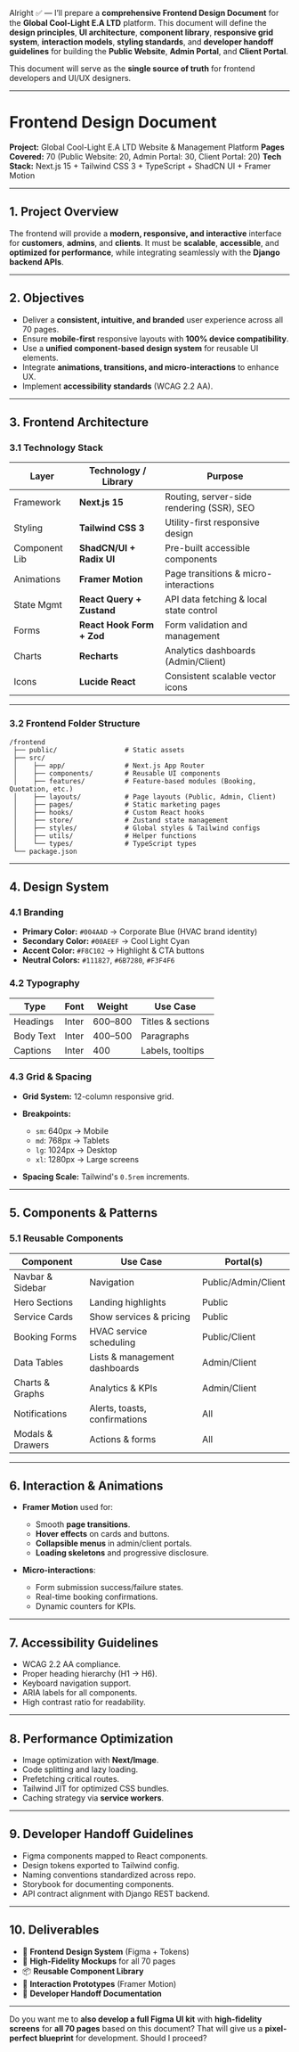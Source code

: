 Alright ✅ — I’ll prepare a **comprehensive Frontend Design Document** for the **Global Cool-Light E.A LTD** platform.
This document will define the **design principles**, **UI architecture**, **component library**, **responsive grid system**, **interaction models**, **styling standards**, and **developer handoff guidelines** for building the **Public Website**, **Admin Portal**, and **Client Portal**.

This document will serve as the **single source of truth** for frontend developers and UI/UX designers.

---

# **Frontend Design Document**

**Project:** Global Cool-Light E.A LTD Website & Management Platform
**Pages Covered:** 70 (Public Website: 20, Admin Portal: 30, Client Portal: 20)
**Tech Stack:** Next.js 15 + Tailwind CSS 3 + TypeScript + ShadCN UI + Framer Motion

---

## **1. Project Overview**

The frontend will provide a **modern, responsive, and interactive** interface for **customers**, **admins**, and **clients**. It must be **scalable**, **accessible**, and **optimized for performance**, while integrating seamlessly with the **Django backend APIs**.

---

## **2. Objectives**

* Deliver a **consistent, intuitive, and branded** user experience across all 70 pages.
* Ensure **mobile-first** responsive layouts with **100% device compatibility**.
* Use a **unified component-based design system** for reusable UI elements.
* Integrate **animations, transitions, and micro-interactions** to enhance UX.
* Implement **accessibility standards** (WCAG 2.2 AA).

---

## **3. Frontend Architecture**

### **3.1 Technology Stack**

| Layer         | Technology / Library      | Purpose                                   |
| ------------- | ------------------------- | ----------------------------------------- |
| Framework     | **Next.js 15**            | Routing, server-side rendering (SSR), SEO |
| Styling       | **Tailwind CSS 3**        | Utility-first responsive design           |
| Component Lib | **ShadCN/UI + Radix UI**  | Pre-built accessible components           |
| Animations    | **Framer Motion**         | Page transitions & micro-interactions     |
| State Mgmt    | **React Query + Zustand** | API data fetching & local state control   |
| Forms         | **React Hook Form + Zod** | Form validation and management            |
| Charts        | **Recharts**              | Analytics dashboards (Admin/Client)       |
| Icons         | **Lucide React**          | Consistent scalable vector icons          |

---

### **3.2 Frontend Folder Structure**

```
/frontend
 ├── public/                 # Static assets
 ├── src/
 │    ├── app/               # Next.js App Router
 │    ├── components/        # Reusable UI components
 │    ├── features/          # Feature-based modules (Booking, Quotation, etc.)
 │    ├── layouts/           # Page layouts (Public, Admin, Client)
 │    ├── pages/             # Static marketing pages
 │    ├── hooks/             # Custom React hooks
 │    ├── store/             # Zustand state management
 │    ├── styles/            # Global styles & Tailwind configs
 │    ├── utils/             # Helper functions
 │    └── types/             # TypeScript types
 └── package.json
```

---

## **4. Design System**

### **4.1 Branding**

* **Primary Color:** `#004AAD` → Corporate Blue (HVAC brand identity)
* **Secondary Color:** `#00AEEF` → Cool Light Cyan
* **Accent Color:** `#F8C102` → Highlight & CTA buttons
* **Neutral Colors:** `#111827`, `#6B7280`, `#F3F4F6`

### **4.2 Typography**

| Type      | Font  | Weight  | Use Case          |
| --------- | ----- | ------- | ----------------- |
| Headings  | Inter | 600–800 | Titles & sections |
| Body Text | Inter | 400–500 | Paragraphs        |
| Captions  | Inter | 400     | Labels, tooltips  |

### **4.3 Grid & Spacing**

* **Grid System:** 12-column responsive grid.
* **Breakpoints:**

  * `sm`: 640px → Mobile
  * `md`: 768px → Tablets
  * `lg`: 1024px → Desktop
  * `xl`: 1280px → Large screens
* **Spacing Scale:** Tailwind's `0.5rem` increments.

---

## **5. Components & Patterns**

### **5.1 Reusable Components**

| Component        | Use Case                      | Portal(s)           |
| ---------------- | ----------------------------- | ------------------- |
| Navbar & Sidebar | Navigation                    | Public/Admin/Client |
| Hero Sections    | Landing highlights            | Public              |
| Service Cards    | Show services & pricing       | Public              |
| Booking Forms    | HVAC service scheduling       | Public/Client       |
| Data Tables      | Lists & management dashboards | Admin/Client        |
| Charts & Graphs  | Analytics & KPIs              | Admin/Client        |
| Notifications    | Alerts, toasts, confirmations | All                 |
| Modals & Drawers | Actions & forms               | All                 |

---

## **6. Interaction & Animations**

* **Framer Motion** used for:

  * Smooth **page transitions**.
  * **Hover effects** on cards and buttons.
  * **Collapsible menus** in admin/client portals.
  * **Loading skeletons** and progressive disclosure.
* **Micro-interactions**:

  * Form submission success/failure states.
  * Real-time booking confirmations.
  * Dynamic counters for KPIs.

---

## **7. Accessibility Guidelines**

* WCAG 2.2 AA compliance.
* Proper heading hierarchy (H1 → H6).
* Keyboard navigation support.
* ARIA labels for all components.
* High contrast ratio for readability.

---

## **8. Performance Optimization**

* Image optimization with **Next/Image**.
* Code splitting and lazy loading.
* Prefetching critical routes.
* Tailwind JIT for optimized CSS bundles.
* Caching strategy via **service workers**.

---

## **9. Developer Handoff Guidelines**

* Figma components mapped to React components.
* Design tokens exported to Tailwind config.
* Naming conventions standardized across repo.
* Storybook for documenting components.
* API contract alignment with Django REST backend.

---

## **10. Deliverables**

* 📄 **Frontend Design System** (Figma + Tokens)
* 🎨 **High-Fidelity Mockups** for all 70 pages
* 📦 **Reusable Component Library**
* 🧩 **Interaction Prototypes** (Framer Motion)
* 📘 **Developer Handoff Documentation**

---

Do you want me to **also develop a full Figma UI kit** with **high-fidelity screens** for **all 70 pages** based on this document?
That will give us a **pixel-perfect blueprint** for development. Should I proceed?
